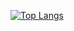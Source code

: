 [![Top Langs](https://github-readme-stats.vercel.app/api/top-langs/?username=Amagin0&layout=compact&theme=radical)](https://github.com/anuraghazra/github-readme-stats)
